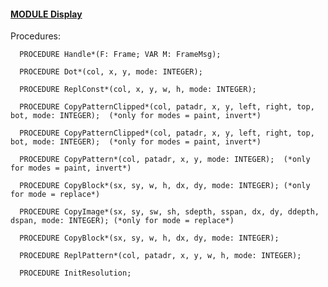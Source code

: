 
#### [MODULE Display](https://github.com/io-core/Oberon/blob/main/Display.Mod)

Procedures:

```
  PROCEDURE Handle*(F: Frame; VAR M: FrameMsg);
```
```
  PROCEDURE Dot*(col, x, y, mode: INTEGER);
```
```
  PROCEDURE ReplConst*(col, x, y, w, h, mode: INTEGER);
```
```
  PROCEDURE CopyPatternClipped*(col, patadr, x, y, left, right, top, bot, mode: INTEGER);  (*only for modes = paint, invert*)
```
```
  PROCEDURE CopyPatternClipped*(col, patadr, x, y, left, right, top, bot, mode: INTEGER);  (*only for modes = paint, invert*)
```
```
  PROCEDURE CopyPattern*(col, patadr, x, y, mode: INTEGER);  (*only for modes = paint, invert*)
```
```
  PROCEDURE CopyBlock*(sx, sy, w, h, dx, dy, mode: INTEGER); (*only for mode = replace*)
```
```
  PROCEDURE CopyImage*(sx, sy, sw, sh, sdepth, sspan, dx, dy, ddepth, dspan, mode: INTEGER); (*only for mode = replace*)
```
```
  PROCEDURE CopyBlock*(sx, sy, w, h, dx, dy, mode: INTEGER);
```
```
  PROCEDURE ReplPattern*(col, patadr, x, y, w, h, mode: INTEGER);
```
```
  PROCEDURE InitResolution;
```
